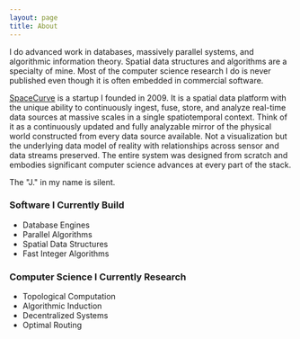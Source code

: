 ```yaml
---
layout: page
title: About
---
```




I do advanced work in databases, massively parallel systems, and algorithmic information theory. Spatial data structures and algorithms are a specialty of mine. Most of the computer science research I do is never published even though it is often embedded in commercial software.

[SpaceCurve](http://www.spacecurve.com) is a startup I founded in 2009. It is a spatial data platform with the unique ability to continuously ingest, fuse, store, and analyze real-time data sources at massive scales in a single spatiotemporal context. Think of it as a continuously updated and fully analyzable mirror of the physical world constructed from every data source available. Not a visualization but the underlying data model of reality with relationships across sensor and data streams preserved. The entire system was designed from scratch and embodies significant computer science advances at every part of the stack.

The "J." in my name is silent.

### Software I Currently Build

* Database Engines
* Parallel Algorithms
* Spatial Data Structures
* Fast Integer Algorithms 

### Computer Science I Currently Research

* Topological Computation
* Algorithmic Induction
* Decentralized Systems
* Optimal Routing

